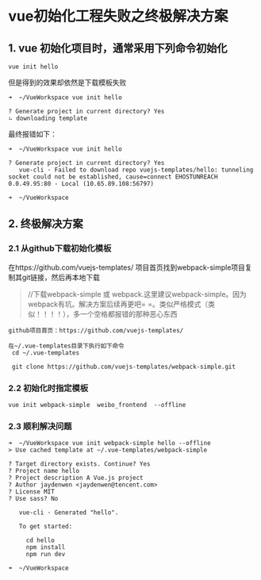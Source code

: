 # vue初始化工程失败之终极解决方案

## 1. vue 初始化项目时，通常采用下列命令初始化



```shell
vue init hello
```
但是得到的效果却依然是下载模板失败

```shell
➜  ~/VueWorkspace vue init hello

? Generate project in current directory? Yes
⠦ downloading template
```

最终报错如下：

```shell
➜  ~/VueWorkspace vue init hello

? Generate project in current directory? Yes
   vue-cli · Failed to download repo vuejs-templates/hello: tunneling socket could not be established, cause=connect EHOSTUNREACH 0.0.49.95:80 - Local (10.65.89.108:56797)

➜  ~/VueWorkspace 
```

## 2. 终极解决方案

### 2.1 从github下载初始化模板

在https://github.com/vuejs-templates/ 项目首页找到webpack-simple项目复制其git链接，然后再本地下载  

> //下载webpack-simple 或 webpack.这里建议webpack-simple。因为webpack有坑。解决方案后续再更吧= =。类似严格模式（类似！！！！），多一个空格都报错的那种恶心东西


```shell
github项目首页：https://github.com/vuejs-templates/

在~/.vue-templates目录下执行如下命令
 cd ~/.vue-templates
 
 git clone https://github.com/vuejs-templates/webpack-simple.git 
```

### 2.2 初始化时指定模板

```shell
vue init webpack-simple  weibo_frontend  --offline
```

### 2.3 顺利解决问题

```shell
➜  ~/VueWorkspace vue init webpack-simple hello --offline
> Use cached template at ~/.vue-templates/webpack-simple

? Target directory exists. Continue? Yes
? Project name hello
? Project description A Vue.js project
? Author jaydenwen <jaydenwen@tencent.com>
? License MIT
? Use sass? No

   vue-cli · Generated "hello".

   To get started:
   
     cd hello
     npm install
     npm run dev

➜  ~/VueWorkspace 
```